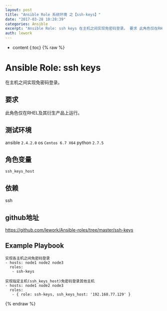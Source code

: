 ```yaml
---
layout: post
title: "Ansible Role 系统环境 之【ssh-keys】"
date: "2017-03-28 10:28:39"
categories: Ansible
excerpt: "Ansible Role: ssh keys 在主机之间实现免密码登录。 要求 此角色仅在RHEL及其衍生产品上运行。 测试环境 ansible..."
auth: lework
---
```

* content
{:toc}
{% raw %}

# Ansible Role: ssh keys

在主机之间实现免密码登录。

## 要求

此角色仅在RHEL及其衍生产品上运行。

## 测试环境

ansible `2.4.2.0`
os `Centos 6.7 X64`
python `2.7.5`

## 角色变量
	ssh_keys_host

## 依赖

ssh

## github地址
https://github.com/lework/Ansible-roles/tree/master/ssh-keys

## Example Playbook
	实现各主机之间免密码登录
	- hosts: node1 node2 node3
	  roles:
	   - ssh-keys
	
	实现指定主机(ssh_keys_host)免密码登录其他主机
    - hosts: node1 node2 node3
	  roles:
	   - { role: ssh-keys, ssh_keys_host: '192.168.77.129' }
{% endraw %}
